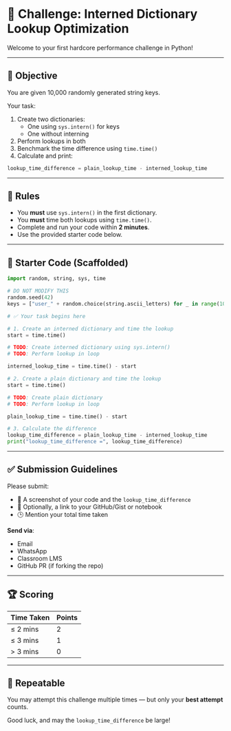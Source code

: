 # 🧠 Challenge: Interned Dictionary Lookup Optimization

Welcome to your first hardcore performance challenge in Python!

---

## 🎯 Objective

You are given 10,000 randomly generated string keys.

Your task:
1. Create two dictionaries:
   - One using `sys.intern()` for keys
   - One without interning
2. Perform lookups in both
3. Benchmark the time difference using `time.time()`
4. Calculate and print:

```python
lookup_time_difference = plain_lookup_time - interned_lookup_time
```

---

## 🚦 Rules
- You **must** use `sys.intern()` in the first dictionary.
- You **must** time both lookups using `time.time()`.
- Complete and run your code within **2 minutes**.
- Use the provided starter code below.

---

## 🧪 Starter Code (Scaffolded)

```python
import random, string, sys, time

# DO NOT MODIFY THIS
random.seed(42)
keys = ["user_" + random.choice(string.ascii_letters) for _ in range(10000)]

# ✅ Your task begins here

# 1. Create an interned dictionary and time the lookup
start = time.time()

# TODO: Create interned dictionary using sys.intern()
# TODO: Perform lookup in loop

interned_lookup_time = time.time() - start

# 2. Create a plain dictionary and time the lookup
start = time.time()

# TODO: Create plain dictionary
# TODO: Perform lookup in loop

plain_lookup_time = time.time() - start

# 3. Calculate the difference
lookup_time_difference = plain_lookup_time - interned_lookup_time
print("lookup_time_difference =", lookup_time_difference)
```

---

## ✅ Submission Guidelines

Please submit:
- 📸 A screenshot of your code and the `lookup_time_difference`
- 📄 Optionally, a link to your GitHub/Gist or notebook
- 🕒 Mention your total time taken

**Send via**:  
- Email  
- WhatsApp  
- Classroom LMS  
- GitHub PR (if forking the repo)

---

## 🏆 Scoring

| Time Taken | Points |
|------------|--------|
| ≤ 2 mins   | 2      |
| ≤ 3 mins   | 1      |
| > 3 mins   | 0      |

---

## 🔁 Repeatable

You may attempt this challenge multiple times — but only your **best attempt** counts.

Good luck, and may the `lookup_time_difference` be large!
